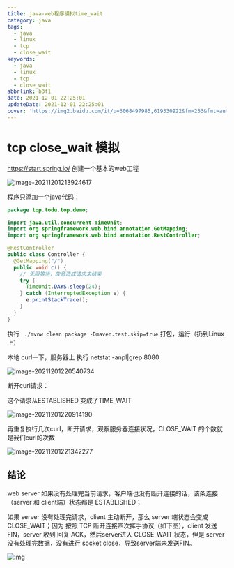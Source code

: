 ```yaml
---
title: java-web程序模拟time_wait
category: java
tags:
  - java
  - linux
  - tcp
  - close_wait
keywords:
  - java
  - linux
  - tcp
  - close_wait
abbrlink: b3f1
date: 2021-12-01 22:25:01
updateDate: 2021-12-01 22:25:01
cover: 'https://img2.baidu.com/it/u=3068497985,619330922&fm=253&fmt=auto&app=138&f=PNG?w=402&h=416'
---
```


# tcp close_wait 模拟

https://start.spring.io/ 创建一个基本的web工程

![image-20211201213924617](https://tva1.sinaimg.cn/large/008i3skNly1gwynwip0c9j31fq0u0juq.jpg)

程序只添加一个java代码：



```java
package top.todu.top.demo;

import java.util.concurrent.TimeUnit;
import org.springframework.web.bind.annotation.GetMapping;
import org.springframework.web.bind.annotation.RestController;

@RestController
public class Controller {
  @GetMapping("/")
  public void c() {
    // 无限等待，故意造成请求未结束
    try {
      TimeUnit.DAYS.sleep(24);
    } catch (InterruptedException e) {
      e.printStackTrace();
    }
  }
}

```

执行 ` ./mvnw clean package -Dmaven.test.skip=true` 打包，运行（扔到Linux上）

本地 curl一下，服务器上 执行 netstat -anpl|grep 8080

![image-20211201220540734](https://tva1.sinaimg.cn/large/008i3skNly1gwyonrhgd1j311u0u0789.jpg)

断开curl请求：

这个请求从ESTABLISHED 变成了TIME_WAIT

![image-20211201220914190](https://tva1.sinaimg.cn/large/008i3skNly1gwyorghyuoj316o04eaak.jpg)

再重复执行几次curl，断开请求，观察服务器连接状况，CLOSE_WAIT 的个数就是我们curl的次数

![image-20211201221342277](https://tva1.sinaimg.cn/large/008i3skNly1gwyow50g4vj315k07ygnf.jpg)

## 结论

web server 如果没有处理完当前请求，客户端也没有断开连接的话，该条连接（server 和 client端）状态都是 ESTABLISHED；

如果 server 没有处理完请求，client 主动断开，那么 server 端状态会变成 CLOSE_WAIT；因为 按照 TCP 断开连接四次挥手协议（如下图），client 发送 FIN，server 收到 回复 ACK，然后server进入 CLOSE_WAIT 状态，但是 server 没有处理完数据，没有进行 socket close，导致server端未发送FIN。

![img](https://tva1.sinaimg.cn/large/008i3skNly1gwyp48dq0uj31ek0u0jul.jpg)
